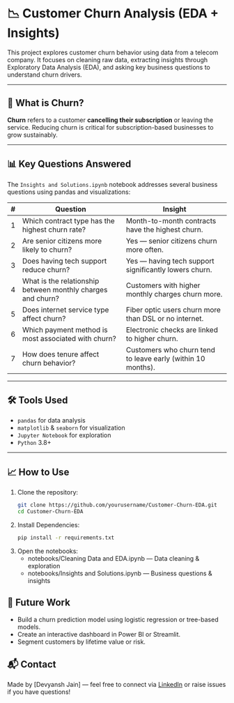 # 📉 Customer Churn Analysis (EDA + Insights)

This project explores customer churn behavior using data from a telecom company. It focuses on cleaning raw data, extracting insights through Exploratory Data Analysis (EDA), and asking key business questions to understand churn drivers.

---

## 📌 What is Churn?

**Churn** refers to a customer **cancelling their subscription** or leaving the service. Reducing churn is critical for subscription-based businesses to grow sustainably.

---

## 📊 Key Questions Answered

The `Insights and Solutions.ipynb` notebook addresses several business questions using pandas and visualizations:

| #  | Question                                                                 | Insight |
|----|--------------------------------------------------------------------------|---------|
| 1  | Which contract type has the highest churn rate?                         | Month-to-month contracts have the highest churn. |
| 2  | Are senior citizens more likely to churn?                               | Yes — senior citizens churn more often. |
| 3  | Does having tech support reduce churn?                                  | Yes — having tech support significantly lowers churn. |
| 4  | What is the relationship between monthly charges and churn?             | Customers with higher monthly charges churn more. |
| 5  | Does internet service type affect churn?                                | Fiber optic users churn more than DSL or no internet. |
| 6  | Which payment method is most associated with churn?                     | Electronic checks are linked to higher churn. |
| 7  | How does tenure affect churn behavior?                                  | Customers who churn tend to leave early (within 10 months). |

---

## 🛠️ Tools Used

- `pandas` for data analysis
- `matplotlib` & `seaborn` for visualization
- `Jupyter Notebook` for exploration
- `Python` 3.8+

---

## 📈 How to Use

1. Clone the repository:
   ```bash
   git clone https://github.com/yourusername/Customer-Churn-EDA.git
   cd Customer-Churn-EDA
   ```
2. Install Dependencies:
   ```bash
   pip install -r requirements.txt
   ```
3. Open the notebooks:
   - notebooks/Cleaning Data and EDA.ipynb — Data cleaning & exploration
   - notebooks/Insights and Solutions.ipynb — Business questions & insights
## 🤔 Future Work

- Build a churn prediction model using logistic regression or tree-based models.
- Create an interactive dashboard in Power BI or Streamlit.
- Segment customers by lifetime value or risk.

## 📬 Contact
Made by [Devyansh Jain] — feel free to connect via [LinkedIn](https://linkedin.com/in/devyansh-jain) or raise issues if you have questions!
